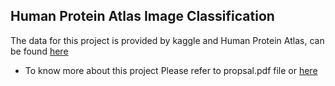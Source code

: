 ## Human Protein Atlas Image Classification
The data for this project is provided by kaggle and Human Protein Atlas, can be found [here](https://www.kaggle.com/c/human-protein-atlas-image-classification/data)

* To know more about this project Please refer to propsal.pdf file or  [here](https://www.kaggle.com/c/human-protein-atlas-image-classification)
